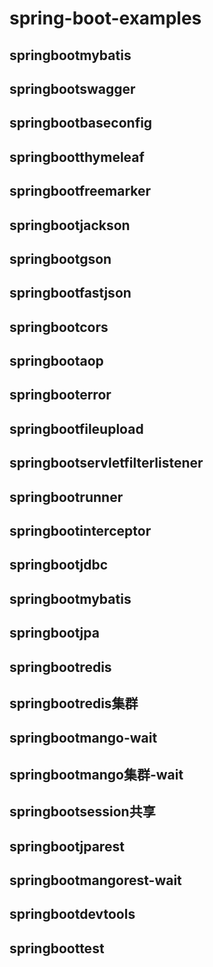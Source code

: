 # spring-boot-examples
## springbootmybatis
## springbootswagger
## springbootbaseconfig
## springbootthymeleaf
## springbootfreemarker
## springbootjackson
## springbootgson
## springbootfastjson
## springbootcors
## springbootaop
## springbooterror
## springbootfileupload
## springbootservletfilterlistener
## springbootrunner
## springbootinterceptor
## springbootjdbc
## springbootmybatis
## springbootjpa
## springbootredis
## springbootredis集群
## springbootmango-wait
## springbootmango集群-wait
## springbootsession共享
## springbootjparest
## springbootmangorest-wait
## springbootdevtools
## springboottest
